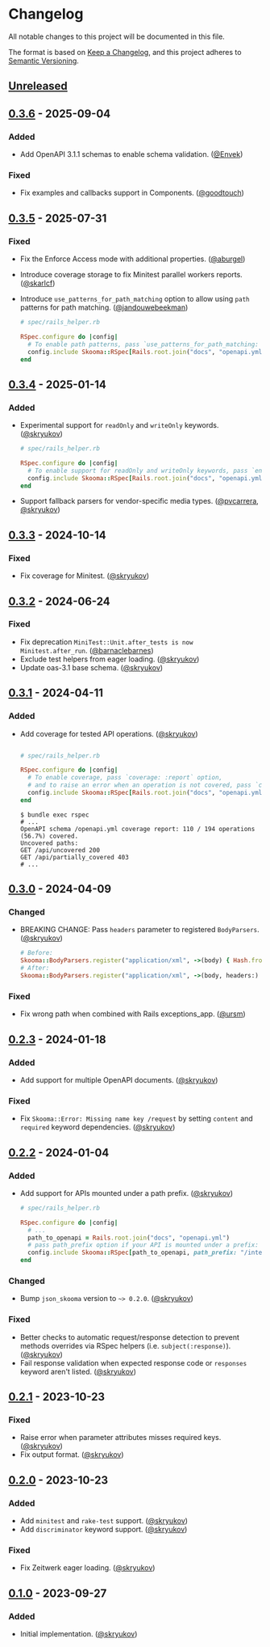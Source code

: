# Changelog

All notable changes to this project will be documented in this file.

The format is based on [Keep a Changelog],
and this project adheres to [Semantic Versioning].

## [Unreleased]

## [0.3.6] - 2025-09-04

### Added

- Add OpenAPI 3.1.1 schemas to enable schema validation. ([@Envek])

### Fixed

- Fix examples and callbacks support in Components. ([@goodtouch])

## [0.3.5] - 2025-07-31

### Fixed

- Fix the Enforce Access mode with additional properties. ([@aburgel])
- Introduce coverage storage to fix Minitest parallel workers reports. ([@skarlcf])
- Introduce `use_patterns_for_path_matching` option to allow using `path` patterns for path matching. ([@jandouwebeekman])

    ```ruby
    # spec/rails_helper.rb

    RSpec.configure do |config|
      # To enable path patterns, pass `use_patterns_for_path_matching: true` option:
      config.include Skooma::RSpec[Rails.root.join("docs", "openapi.yml"), use_patterns_for_path_matching: true], type: :request
    end
    ```

## [0.3.4] - 2025-01-14

### Added

- Experimental support for `readOnly` and `writeOnly` keywords. ([@skryukov])

    ```ruby
    # spec/rails_helper.rb
    
    RSpec.configure do |config|
      # To enable support for readOnly and writeOnly keywords, pass `enforce_access_modes: true` option:
      config.include Skooma::RSpec[Rails.root.join("docs", "openapi.yml"), enforce_access_modes: true], type: :request
    end
    ```
- Support fallback parsers for vendor-specific media types. ([@pvcarrera], [@skryukov])

## [0.3.3] - 2024-10-14

### Fixed

- Fix coverage for Minitest. ([@skryukov])

## [0.3.2] - 2024-06-24

### Fixed

- Fix deprecation `MiniTest::Unit.after_tests is now Minitest.after_run`. ([@barnaclebarnes])
- Exclude test helpers from eager loading. ([@skryukov])
- Update oas-3.1 base schema. ([@skryukov])

## [0.3.1] - 2024-04-11

### Added

- Add coverage for tested API operations. ([@skryukov])
 
    ```ruby
    
    # spec/rails_helper.rb
    
    RSpec.configure do |config|
      # To enable coverage, pass `coverage: :report` option,
      # and to raise an error when an operation is not covered, pass `coverage: :strict` option:
      config.include Skooma::RSpec[Rails.root.join("docs", "openapi.yml"), coverage: :report], type: :request
    end
    ```

    ```shell
    $ bundle exec rspec
    # ...
    OpenAPI schema /openapi.yml coverage report: 110 / 194 operations (56.7%) covered.
    Uncovered paths:
    GET /api/uncovered 200
    GET /api/partially_covered 403
    # ...
    ```

## [0.3.0] - 2024-04-09

### Changed

- BREAKING CHANGE: Pass `headers` parameter to registered `BodyParsers`. ([@skryukov])

    ```ruby
    # Before:
    Skooma::BodyParsers.register("application/xml", ->(body) { Hash.from_xml(body) })
    # After:
    Skooma::BodyParsers.register("application/xml", ->(body, headers:) { Hash.from_xml(body) })
    ```
### Fixed

- Fix wrong path when combined with Rails exceptions_app. ([@ursm])

## [0.2.3] - 2024-01-18

### Added

- Add support for multiple OpenAPI documents. ([@skryukov])

### Fixed

- Fix `Skooma::Error: Missing name key /request` by setting `content` and `required` keyword dependencies. ([@skryukov])

## [0.2.2] - 2024-01-04

### Added

- Add support for APIs mounted under a path prefix. ([@skryukov])

    ```ruby
    # spec/rails_helper.rb
    
    RSpec.configure do |config|
      # ...
      path_to_openapi = Rails.root.join("docs", "openapi.yml")
      # pass path_prefix option if your API is mounted under a prefix:
      config.include Skooma::RSpec[path_to_openapi, path_prefix: "/internal/api"], type: :request
    end
    ```

### Changed

- Bump `json_skooma` version to `~> 0.2.0`. ([@skryukov])

### Fixed

- Better checks to automatic request/response detection to prevent methods overrides via RSpec helpers (i.e. `subject(:response)`). ([@skryukov])
- Fail response validation when expected response code or `responses` keyword aren't listed. ([@skryukov])

## [0.2.1] - 2023-10-23

### Fixed

- Raise error when parameter attributes misses required keys. ([@skryukov])
- Fix output format. ([@skryukov])

## [0.2.0] - 2023-10-23

### Added

- Add `minitest` and `rake-test` support. ([@skryukov])
- Add `discriminator` keyword support. ([@skryukov])

### Fixed

- Fix Zeitwerk eager loading. ([@skryukov])

## [0.1.0] - 2023-09-27

### Added

- Initial implementation. ([@skryukov])

[@aburgel]: https://github.com/aburgel
[@barnaclebarnes]: https://github.com/barnaclebarnes
[@Envek]: https://github.com/Envek
[@goodtouch]: https://github.com/goodtouch
[@jandouwebeekman]: https://github.com/jandouwebeekman
[@pvcarrera]: https://github.com/pvcarrera
[@skarlcf]: https://github.com/skarlcf
[@skryukov]: https://github.com/skryukov
[@ursm]: https://github.com/ursm

[Unreleased]: https://github.com/skryukov/skooma/compare/v0.3.6...HEAD
[0.3.6]: https://github.com/skryukov/skooma/compare/v0.3.5...v0.3.6
[0.3.5]: https://github.com/skryukov/skooma/compare/v0.3.4...v0.3.5
[0.3.4]: https://github.com/skryukov/skooma/compare/v0.3.3...v0.3.4
[0.3.3]: https://github.com/skryukov/skooma/compare/v0.3.2...v0.3.3
[0.3.2]: https://github.com/skryukov/skooma/compare/v0.3.1...v0.3.2
[0.3.1]: https://github.com/skryukov/skooma/compare/v0.3.0...v0.3.1
[0.3.0]: https://github.com/skryukov/skooma/compare/v0.2.3...v0.3.0
[0.2.3]: https://github.com/skryukov/skooma/compare/v0.2.2...v0.2.3
[0.2.2]: https://github.com/skryukov/skooma/compare/v0.2.1...v0.2.2
[0.2.1]: https://github.com/skryukov/skooma/compare/v0.2.0...v0.2.1
[0.2.0]: https://github.com/skryukov/skooma/compare/v0.1.0...v0.2.0
[0.1.0]: https://github.com/skryukov/skooma/commits/v0.1.0

[Keep a Changelog]: https://keepachangelog.com/en/1.0.0/
[Semantic Versioning]: https://semver.org/spec/v2.0.0.html
